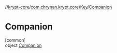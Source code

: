 //[krypt-core](../../../../index.md)/[com.chrynan.krypt.core](../../index.md)/[Key](../index.md)/[Companion](index.md)

# Companion

[common]\
object [Companion](index.md)
